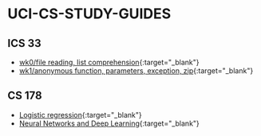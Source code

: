 # UCI-CS-STUDY-GUIDES

## ICS 33
- [wk0/file reading, list comprehension](https://github.com/ryonion/learn_python/blob/master/ics%2033%20wk0.ipynb){:target="_blank"}
- [wk1/anonymous function, parameters, exception, zip](https://github.com/ryonion/learn_python/blob/master/ics%2033%20review%20wk1.ipynb){:target="_blank"}

## CS 178
- [Logistic regression](http://www.dataschool.io/guide-to-logistic-regression/){:target="_blank"}
- [Neural Networks and Deep Learning](http://neuralnetworksanddeeplearning.com/){:target="_blank"}
